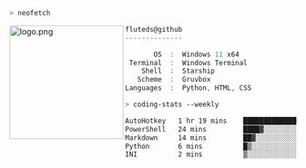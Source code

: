 ```zsh
> neofetch
```

<!--img align="left" src="https://github.com/fluteds.png" alt="logo.png" width="200"/>-->
<img align="left" src="https://external-content.duckduckgo.com/iu/?u=https%3A%2F%2F78.media.tumblr.com%2F975fca5f82161b190efdcaa05ffbd4ec%2Ftumblr_p6q6m9TJF01x3p3jmo1_500.png&f=1&nofb=1" alt="logo.png" width="200"/>

```csharp
fluteds@github
--------------

       OS  :  Windows 11 x64
 Terminal  :  Windows Terminal
    Shell  :  Starship
   Scheme  :  Gruvbox
Languages  :  Python, HTML, CSS
```

```zsh
> coding-stats --weekly
```

<!--START_SECTION:waka-->

```txt
AutoHotkey   1 hr 19 mins    ███████████████▒░░░░░░░░░   61.56 %
PowerShell   24 mins         ████▓░░░░░░░░░░░░░░░░░░░░   18.70 %
Markdown     14 mins         ██▓░░░░░░░░░░░░░░░░░░░░░░   11.12 %
Python       6 mins          █▒░░░░░░░░░░░░░░░░░░░░░░░   04.90 %
INI          2 mins          ▒░░░░░░░░░░░░░░░░░░░░░░░░   01.93 %
```

<!--END_SECTION:waka-->
